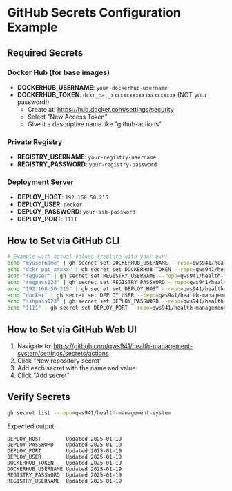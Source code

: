 # GitHub Secrets Configuration Example

## Required Secrets

### Docker Hub (for base images)
- **DOCKERHUB_USERNAME**: `your-dockerhub-username`
- **DOCKERHUB_TOKEN**: `dckr_pat_xxxxxxxxxxxxxxxxxxxxx` (NOT your password!)
  - Create at: https://hub.docker.com/settings/security
  - Select "New Access Token"
  - Give it a descriptive name like "github-actions"

### Private Registry
- **REGISTRY_USERNAME**: `your-registry-username`
- **REGISTRY_PASSWORD**: `your-registry-password`

### Deployment Server
- **DEPLOY_HOST**: `192.168.50.215`
- **DEPLOY_USER**: `docker`
- **DEPLOY_PASSWORD**: `your-ssh-password`
- **DEPLOY_PORT**: `1111`

## How to Set via GitHub CLI

```bash
# Example with actual values (replace with your own)
echo "myusername" | gh secret set DOCKERHUB_USERNAME --repo=qws941/health-management-system
echo "dckr_pat_xxxxx" | gh secret set DOCKERHUB_TOKEN --repo=qws941/health-management-system
echo "reguser" | gh secret set REGISTRY_USERNAME --repo=qws941/health-management-system
echo "regpass123" | gh secret set REGISTRY_PASSWORD --repo=qws941/health-management-system
echo "192.168.50.215" | gh secret set DEPLOY_HOST --repo=qws941/health-management-system
echo "docker" | gh secret set DEPLOY_USER --repo=qws941/health-management-system
echo "sshpass123" | gh secret set DEPLOY_PASSWORD --repo=qws941/health-management-system
echo "1111" | gh secret set DEPLOY_PORT --repo=qws941/health-management-system
```

## How to Set via GitHub Web UI

1. Navigate to: https://github.com/qws941/health-management-system/settings/secrets/actions
2. Click "New repository secret"
3. Add each secret with the name and value
4. Click "Add secret"

## Verify Secrets

```bash
gh secret list --repo=qws941/health-management-system
```

Expected output:
```
DEPLOY_HOST        Updated 2025-01-19
DEPLOY_PASSWORD    Updated 2025-01-19
DEPLOY_PORT        Updated 2025-01-19
DEPLOY_USER        Updated 2025-01-19
DOCKERHUB_TOKEN    Updated 2025-01-19
DOCKERHUB_USERNAME Updated 2025-01-19
REGISTRY_PASSWORD  Updated 2025-01-19
REGISTRY_USERNAME  Updated 2025-01-19
```